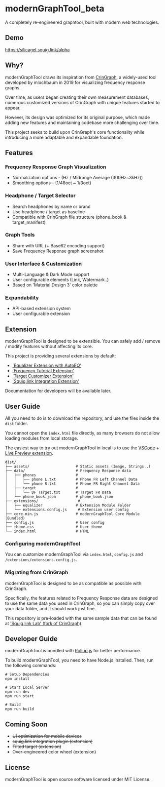 # modernGraphTool_beta

A completely re-engineered graphtool, built with modern web technologies.

## Demo

https://silicagel.squig.link/alpha

## Why?

modernGraphTool draws its inspiration from [CrinGraph][CRINGRAPH], a widely-used tool developed by mlochbaum in 2019 for visualizing frequency response graphs. 

Over time, as users began creating their own measurement databases, numerous customized versions of CrinGraph with unique features started to appear.

However, its design was optimized for its original purpose, which made adding new features and maintaining codebase more challenging over time.

This project seeks to build upon CrinGraph's core functionality while introducing a more adaptable and expandable foundation.

## Features

### Frequency Response Graph Visualization
- Normalization options - (Hz / Midrange Average (300Hz~3kHz))
- Smoothing options - (1/48oct ~ 1/3oct)

### Headphone / Target Selector
- Search headphones by name or brand
- Use headphone / target as baseline
- Compatible with CrinGraph file structure (phone_book & target_manifest)

### Graph Tools
- Share with URL (+ Base62 encoding support)
- Save Frequency Response graph screenshot

### User Interface & Customization
- Multi-Language & Dark Mode support
- User configurable elements (Link, Watermark..)
- Based on 'Material Design 3' color palette

### Expandability
- API-based extension system
- User configurable extension

## Extension

modernGraphTool is designed to be extensible. You can safely add / remove / modify features without affecting its core.

This project is providing several extensions by default:
- ['Equalizer Extension with AutoEQ'](./extensions/equalizer/)
- ['Frequency Tutorial Extension'](./extensions/frequency-tutorial/)
- ['Target Customizer Extension'](./extensions/target-customizer/)
- ['Squig.link Integration Extension'](./extensions/squiglink-integration/)

Documentation for developers will be available later.

## User Guide

All you need to do is to download the repository, and use the files inside the `dist` folder.

You cannot open the `index.html` file directly, as many browsers do not allow loading modules from local storage.

The easiest way to try out modernGraphTool in local is to use the [VSCode][VSCODE] + [Live Preview extension][VSCODE_LIVE_PREVIEW].

```
dist/
├── assets/                     # Static assets (Image, Strings..)
├── data/                       # Frequency Response data
│   ├── phones                  # 
│   │   ├── phone L.txt         # Phone FR Left Channel Data
│   │   └── phone R.txt         # Phone FR Right Channel Data
│   ├── target                  # 
│   │   └── DF Target.txt       # Target FR Data
│   └── phone_book.json         # phone_book.json
├── extensions/                  # 
│   ├── equalizer               # Extension Module Folder
│   └── extensions.config.js     # Extension user config
├── core.min.js                 # modernGraphTool Core Module (Bundled)
├── config.js                   # User config
├── theme.css                   # User theme
└── index.html                  # HTML
```

### Configuring modernGraphTool

You can customize modernGraphTool via `index.html`, `config.js` and `/extensions/extensions.config.js`.

### Migrating from CrinGraph

modernGraphTool is designed to be as compatible as possible with CrinGraph.

Specifically, the features related to Frequency Response data are designed to use the same data you used in CrinGraph, so you can simply copy over your data folder, and it should work just fine.

This repository is pre-loaded with the same sample data that can be found at ['Squig.link Lab' (fork of CrinGraph)][SQUIGLINK_LAB].

## Developer Guide

modernGraphTool is bundled with [Rollup.js][ROLLUP] for better performance.

To build modernGraphTool, you need to have Node.js installed. Then, run the following commands:

```
# Setup Dependencies
npm install

# Start Local Server
npm run dev
npm run start

# Build
npm run build
```

## Coming Soon

- ~~UI optimization for mobile devices~~
- ~~squig.link integration plugin (extension)~~
- ~~Tilted target (extension)~~
- Over-engineered color wheel (extension)

## License

modernGraphTool is open source software licensed under MIT License.

[CRINGRAPH]: https://github.com/mlochbaum/CrinGraph
[VSCODE]: https://code.visualstudio.com/
[VSCODE_LIVE_PREVIEW]: https://marketplace.visualstudio.com/items?itemName=ms-vscode.live-server
[ROLLUP]: https://rollupjs.org/
[SQUIGLINK_LAB]: https://github.com/squiglink/lab